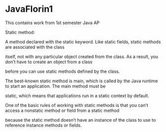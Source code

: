 # JavaFlorin1

This contains work from 1st semester Java AP


Static method: 

A method declared with the static keyword. Like static fields, static methods are associated with the class 

itself, not with any particular object created from the class. As a result, you don’t have to create an object from a class

before you can use static methods defined by the class.

The best-known static method is main, which is called by the Java runtime to start an application. The main method must be 

static, which means that applications run in a static context by default.

One of the basic rules of working with static methods is that you can’t access a nonstatic method or field from a static method 

because the static method doesn’t have an instance of the class to use to reference instance methods or fields.
